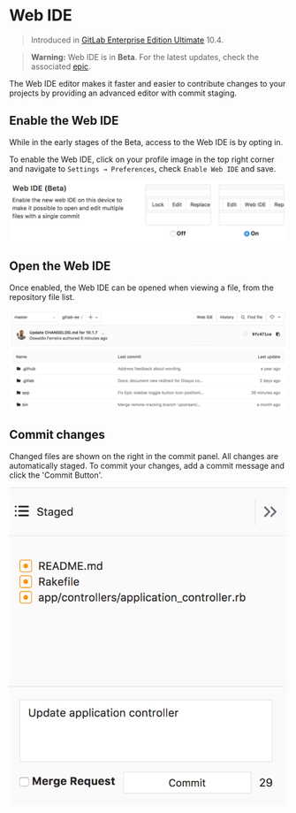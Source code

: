 # Web IDE

> Introduced in [GitLab Enterprise Edition Ultimate][ee] 10.4.

> **Warning:** Web IDE is in **Beta**. For the latest updates, check the
> associated [epic](https://gitlab.com/groups/gitlab-org/-/epics/26).

The Web IDE editor makes it faster and easier to contribute changes to your
projects by providing an advanced editor with commit staging.

## Enable the Web IDE

While in the early stages of the Beta, access to the Web IDE is by opting in.

To enable the Web IDE, click on your profile image in the top right corner and
navigate to `Settings → Preferences`, check `Enable Web IDE` and save.

![Enable Web IDE](img/enable-web-ide.png)

## Open the Web IDE

Once enabled, the Web IDE can be opened when viewing a file, from the
repository file list.

![Open Web IDE](img/open-web-ide.png)

## Commit changes

Changed files are shown on the right in the commit panel. All changes are
automatically staged. To commit your changes, add a commit message and click
the 'Commit Button'.

![Commit changes](img/commit-changes.png)

[ee]: https://about.gitlab.com/gitlab-ee/
